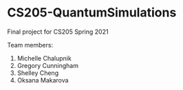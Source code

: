 # CS205-QuantumSimulations
Final project for CS205 Spring 2021

Team members:
1. Michelle Chalupnik
2. Gregory Cunningham
3. Shelley Cheng
4. Oksana Makarova
